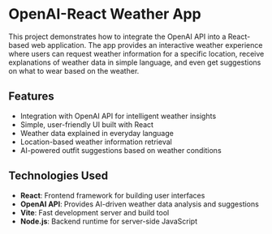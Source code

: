 

# OpenAI-React Weather App

This project demonstrates how to integrate the OpenAI API into a React-based web application. The app provides an interactive weather experience where users can request weather information for a specific location, receive explanations of weather data in simple language, and even get suggestions on what to wear based on the weather.

## Features

- Integration with OpenAI API for intelligent weather insights
- Simple, user-friendly UI built with React
- Weather data explained in everyday language
- Location-based weather information retrieval
- AI-powered outfit suggestions based on weather conditions

## Technologies Used

- **React**: Frontend framework for building user interfaces
- **OpenAI API**: Provides AI-driven weather data analysis and suggestions
- **Vite**: Fast development server and build tool
- **Node.js**: Backend runtime for server-side JavaScript

